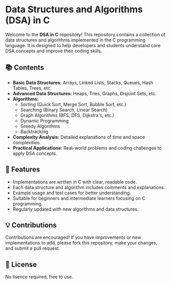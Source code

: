 # Data Structures and Algorithms (DSA) in C

Welcome to the **DSA in C** repository! This repository contains a collection of data structures and algorithms implemented in the C programming language. It is designed to help developers and students understand core DSA concepts and improve their coding skills.

## 📚 Contents

- **Basic Data Structures:** Arrays, Linked Lists, Stacks, Queues, Hash Tables, Trees, etc.
- **Advanced Data Structures:** Heaps, Tries, Graphs, Disjoint Sets, etc.
- **Algorithms:** 
  - Sorting (Quick Sort, Merge Sort, Bubble Sort, etc.)
  - Searching (Binary Search, Linear Search)
  - Graph Algorithms (BFS, DFS, Dijkstra's, etc.)
  - Dynamic Programming
  - Greedy Algorithms
  - Backtracking
- **Complexity Analysis:** Detailed explanations of time and space complexities.
- **Practical Applications:** Real-world problems and coding challenges to apply DSA concepts.

## 🔧 Features

- Implementations are written in C with clear, readable code.
- Each data structure and algorithm includes comments and explanations.
- Example usage and test cases for better understanding.
- Suitable for beginners and intermediate learners focusing on C programming.
- Regularly updated with new algorithms and data structures.

## 💡 Contributions

Contributions are encouraged! If you have improvements or new implementations to add, please fork this repository, make your changes, and submit a pull request.

## 📜 License

No lisence required, free to use.

